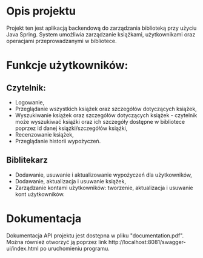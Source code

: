 # Opis projektu 
Projekt ten jest aplikacją backendową do zarządzania biblioteką przy użyciu Java Spring.  System umożliwia zarządzanie książkami, użytkownikami oraz operacjami przeprowadzanymi w bibliotece.

# Funkcje użytkowników:
## Czytelnik:
- Logowanie,
- Przeglądanie wszystkich książek oraz szczegółów dotyczących książek,
- Wyszukiwanie książek oraz szczegółów dotyczących książek - czytelnik może wyszukiwać książki oraz ich szczegóły dostępne w bibliotece poprzez id danej książki/szczegółów książki,
- Recenzowanie książek,
- Przeglądanie historii wypożyczeń.

## Biblitekarz
- Dodawanie, usuwanie i aktualizowanie wypożyczeń dla użytkowników,
- Dodawanie, aktualizacja i usuwanie książek,
- Zarządzanie kontami użytkowników: tworzenie, aktualizacja i usuwanie kont użytkowników.

# Dokumentacja
Dokumentacja API projektu jest dostępna w pliku "documentation.pdf". Można również otworzyć ją poprzez link http://localhost:8081/swagger-ui/index.html po uruchomieniu programu.
